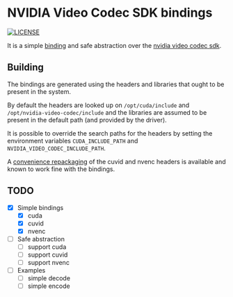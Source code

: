 # NVIDIA Video Codec SDK bindings

[![LICENSE](https://img.shields.io/badge/license-MIT-blue.svg)](LICENSE)

It is a simple [binding][1] and safe abstraction over the [nvidia video codec sdk][2].

## Building

The bindings are generated using the headers and libraries that ought to be present in the system.

By default the headers are looked up on `/opt/cuda/include` and `/opt/nvidia-video-codec/include` and the libraries are assumed to be present in the default path (and provided by the driver).

It is possible to override the search paths for the headers by setting the environment variables `CUDA_INCLUDE_PATH` and `NVIDIA_VIDEO_CODEC_INCLUDE_PATH`.

A [convenience repackaging][3] of the cuvid and nvenc headers is available and known to work fine with the bindings.

## TODO
- [x] Simple bindings
  - [x] cuda
  - [x] cuvid
  - [x] nvenc

- [ ] Safe abstraction
  - [ ] support cuda
  - [ ] support cuvid
  - [ ] support nvenc

- [ ] Examples
  - [ ] simple decode
  - [ ] simple encode

[1]: https://github.com/servo/rust-bindgen
[2]: https://developer.nvidia.com/nvidia-video-codec-sdk
[3]: https://github.com/lu-zero/nvidia-video-codec
